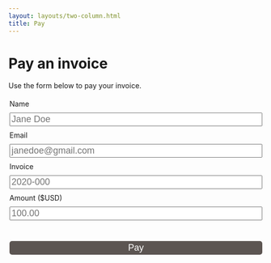 ```yaml
---
layout: layouts/two-column.html
title: Pay
---
```

<script src="https://js.stripe.com/v3/"></script>
<style>
fieldset {
    border: none;
    padding-left: 0;
    padding-right: 0;
}

input[type="text"],
input[type="email"],
input[type="tel"],
#submit {
    font-size: 18px;
    height: 1.5em;
    margin: 0.5em 0;
    width: 100%;
}

#submit {
    background: #5c5552;
    border: none;
    border-radius: 5px;
    color: white;
    margin-top: 1em;
}
</style>

# Pay an invoice

Use the form below to pay your invoice. 

<form id="payment-form">
    <fieldset>
        <label for="name" data-tid="form.name_label">Name</label>
        <input id="name" data-tid="form.name_placeholder" type="text" placeholder="Jane Doe" required="" autocomplete="name"><br>
        <label for="email" data-tid="form.email_label">Email</label>
        <input id="email" data-tid="form.email_placeholder" type="email" placeholder="janedoe@gmail.com" required="" autocomplete="email"><br>
        <label for="invoice" data-tid="form.invoice_label">Invoice</label>
        <input id="invoice" data-tid="form.invoice_placeholder" type="tel" placeholder="2020-000" required="" autocomplete="tel"><br>
        <label for="amount" data-tid="form.amount_label">Amount ($USD)</label>
        <input id="amount" data-tid="form.amount_placeholder" type="text" placeholder="100.00" required="" autocomplete="amount"><br>
    </fieldset>
    <fieldset>
        <div id="card-element">
        <!-- Elements will create input elements here -->
        </div>
        <!-- We'll put the error messages in this element -->
        <div id="card-errors" role="alert"></div>
        <button id="submit">Pay</button>
    </fieldset>
</form>

<script>
var stripe = Stripe('pk_test_id24CfaEav8k0e7CumOaGRTY00QQBG5gdL');
var elements = stripe.elements();

var style = {
  base: {
    color: "#32325d",
  }
};
var card = elements.create("card", { style: style });
card.mount("#card-element");

card.addEventListener('change', ({error}) => {
  const displayError = document.getElementById('card-errors');
  if (error) {
    displayError.textContent = error.message;
  } else {
    displayError.textContent = '';
  }
});

var form = document.getElementById('payment-form');

form.addEventListener('submit', function(event) {
  event.preventDefault();
  var name = document.getElementById('name').value
  var email = document.getElementById('email').value
  var invoice = document.getElementById('invoice').value
  var amount = document.getElementById('amount').value 
  var paymentInformation = {
      name: name,
      email: email,
      invoice: invoice, 
      amount: amount
      card: card
  }
  // Get clientSecret and then confirm the payment
  fetch('/purchase')
  .then(function(response) {
      confirmPayment(response, paymentInformation);
  });
});

function confirmPayment(clientSecret, paymentInformation) {
  stripe.confirmCardPayment(clientSecret, {
    payment_method: {
      card: paymentInformation.card,
      billing_details: {
        name: paymentInformation.name,
        email: paymentInformation.email
       },
        metadata: {
            invoice: paymentInformation.invoice
        }
    }
  }).then(function(result) {
    if (result.error) {
      // Show error to your customer (e.g., insufficient funds)
      console.log(result.error.message);
    } else {
      // The payment has been processed!
      if (result.paymentIntent.status === 'succeeded') {
        // Show a success message to your customer
        // There's a risk of the customer closing the window before callback
        // execution. Set up a webhook or plugin to listen for the
        // payment_intent.succeeded event that handles any business critical
        // post-payment actions.
      }
    }
  });
}
</script>